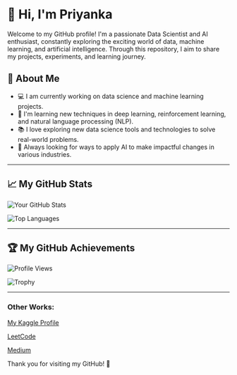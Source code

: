 # 👋 Hi, I'm Priyanka

Welcome to my GitHub profile! I'm a passionate Data Scientist and AI enthusiast, constantly exploring the exciting world of data, machine learning, and artificial intelligence. Through this repository, I aim to share my projects, experiments, and learning journey.

## 🚀 About Me
- 💻 I am currently working on data science and machine learning projects.
- 🌱 I'm learning new techniques in deep learning, reinforcement learning, and natural language processing (NLP).
- 📚 I love exploring new data science tools and technologies to solve real-world problems.
- 🤖 Always looking for ways to apply AI to make impactful changes in various industries.

---

## 📈 My GitHub Stats

![Your GitHub Stats](https://github-readme-stats.vercel.app/api?username=Delight-In&show_icons=true&count_private=true&hide=prs&theme=radical)

![Top Languages](https://github-readme-stats.vercel.app/api/top-langs/?username=Delight-In&layout=compact&theme=radical)

---

## 🏆 My GitHub Achievements

![Profile Views](https://komarev.com/ghpvc/?username=Delight-In)

![Trophy](https://github-profile-trophy.vercel.app/?username=Delight-In)

---
### Other Works:

[My Kaggle Profile](https://www.kaggle.com/priyanka369)

[LeetCode](https://leetcode.com/u/xqRQuJc9jA/)

[Medium](https://medium.com/@priyanka.professionalwork)

Thank you for visiting my GitHub! 🚀
